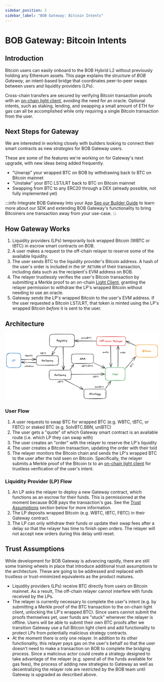 ```yaml
---
sidebar_position: 2
sidebar_label: "BOB Gateway: Bitcoin Intents"
---
```


# BOB Gateway: Bitcoin Intents

## Introduction

Bitcoin users can easily onboard to the BOB Hybrid L2 without previously holding any Ethereum assets. This page explains the structure of _BOB Gateway_, an intent-based bridge that coordinates peer-to-peer swaps between users and liquidity providers (LPs).

Cross-chain transfers are secured by verifying Bitcoin transaction proofs with an [on-chain light client](/learn/builder-guides/relay), avoiding the need for an oracle. Optional intents, such as staking, lending, and swapping a small amount of ETH for gas can all be accomplished while only requiring a single Bitcoin transaction from the user.

## Next Steps for Gateway

We are interested in working closely with builders looking to connect their smart contracts as new _strategies_ for BOB Gateway users.

These are some of the features we're working on for Gateway's next upgrade, with new ideas being added frequently.

- "Unwrap" your wrapped BTC on BOB by withdrawing back to BTC on Bitcoin mainnet
- "Unstake" your BTC LST/LRT back to BTC on Bitcoin mainnet
- Swapping from BTC to any ERC20 through a DEX (already possible, not fully implemented yet)

:::info Integrate BOB Gateway Into your App
[See our Builder Guide](/learn/builder-guides/gateway) to learn more about our SDK and extending BOB Gateway's functionality to bring Bitcoiners one transaction away from your use-case.
:::

## How Gateway Works

1. Liquidity providers (LPs) temporarily lock wrapped Bitcoin (WBTC or tBTC) in escrow smart contracts on BOB.
1. A user makes a request to the off-chain relayer to reserve some of the available liquidity.
1. The user sends BTC to the liquidity provider's Bitcoin address. A hash of the user's order is included in the `OP_RETURN` of their transaction, including data such as the recipient's EVM address on BOB.
1. The relayer trustlessly verifies the user's Bitcoin transaction by submitting a Merkle proof to an on-chain [Light Client](/learn/builder-guides/relay.md), granting the relayer permission to withdraw the LP's wrapped Bitcoin without needing to use an oracle.
1. Gateway sends the LP's wrapped Bitcoin to the user's EVM address. If the user requested a Bitcoin LST/LRT, that token is minted using the LP's wrapped Bitcoin _before_ it is sent to the user.

## Architecture

![architecture](./architecture.png)

### User Flow

1. A user requests to swap BTC for wrapped BTC (e.g. WBTC, tBTC, or FBTC) or staked BTC (e.g. SolvBTC.BBN, uniBTC)
1. The user gets a "quote" of which Gateway smart contract is an available route (i.e. which LP they can swap with)
1. The user creates an "order" with the relayer to reserve the LP's liquidity
1. The user creates a Bitcoin transaction, updating the order with their txid
1. The relayer monitors the Bitcoin chain and sends the LP's wrapped BTC to the user after the txid seen on Bitcoin. Specifically, the relayer submits a Merkle proof of the Bitcoin tx to an [on-chain light client](/learn/builder-guides/relay) for trustless verification of the user's intent.

### Liquidity Provider (LP) Flow

1. An LP asks the relayer to deploy a new Gateway contract, which functions as an escrow for their funds. This is permissioned at the moment because BOB pays the transaction's gas. See the [Trust Assumptions](#trust-assumptions) section below for more information.
2. The LP deposits wrapped Bitcoin (e.g. WBTC, tBTC, FBTC) in their Gateway contract.
3. The LP can only withdraw their funds or update their swap fees after a delay so that the relayer has time to finish open orders. The relayer will not accept new orders during this delay until reset.

## Trust Assumptions

While development for BOB Gateway is advancing rapidly, there are still some training wheels in place that introduce additional trust assumptions to the architecture. These are going to be addressed and replaced with trustless or trust-minimized equivalents as the product matures.

- Liquidity providers (LPs) receive BTC directly from users on Bitcoin mainnet. As a result, The off-chain relayer cannot interfere with funds received by the LPs.
- The relayer is currently necessary to complete the user's intent (e.g. by submitting a Merkle proof of the BTC transaction to the on-chain light client, unlocking the LP's wrapped BTC). Since users cannot submit the proofs themselves yet, user funds are "stuck" whenever the relayer is offline. Users will be able to submit their own BTC proofs after we transition Gateway use a full Bitcoin light client and add functionality to protect LPs from potentially malicious strategy contracts.
- At the moment there is only one relayer. In addition to its other functionality, this relayer pays gas on the user's behalf so that the user doesn't need to make a transaction on BOB to complete the bridging process. Since a malicious actor could create a strategy designed to take advantage of the relayer (e.g. spend all of the funds available for gas fees), the process of adding new strategies to Gateway as well as decentralizing the relayer role are restricted by the BOB team until Gateway is upgraded as described above.
